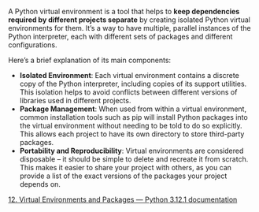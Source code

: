 A Python virtual environment is a tool that helps to **keep dependencies required by different projects separate** by creating isolated Python virtual environments for them. It’s a way to have multiple, parallel instances of the Python interpreter, each with different sets of packages and different configurations.

Here’s a brief explanation of its main components:
- **Isolated Environment**: Each virtual environment contains a discrete copy of the Python interpreter, including copies of its support utilities. This isolation helps to avoid conflicts between different versions of libraries used in different projects.
- **Package Management**: When used from within a virtual environment, common installation tools such as pip will install Python packages into the virtual environment without needing to be told to do so explicitly. This allows each project to have its own directory to store third-party packages.
- **Portability and Reproducibility**: Virtual environments are considered disposable – it should be simple to delete and recreate it from scratch. This makes it easier to share your project with others, as you can provide a list of the exact versions of the packages your project depends on.

[12. Virtual Environments and Packages — Python 3.12.1 documentation](https://docs.python.org/3/tutorial/venv.html)
